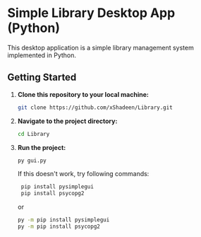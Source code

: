 # Simple Library Desktop App (Python)

This desktop application is a simple library management system implemented in Python.

## Getting Started

1. **Clone this repository to your local machine:**
    ```bash
    git clone https://github.com/xShadeen/Library.git
    ```

2. **Navigate to the project directory:**
    ```bash
    cd Library
    ```

3. **Run the project:**
    ```bash
    py gui.py
    ```

   If this doesn't work, try following commands:
   ```bash
    pip install pysimplegui
    pip install psycopg2
   ```
   or
   ```bash
   py -m pip install pysimplegui
   py -m pip install psycopg2
   ```
